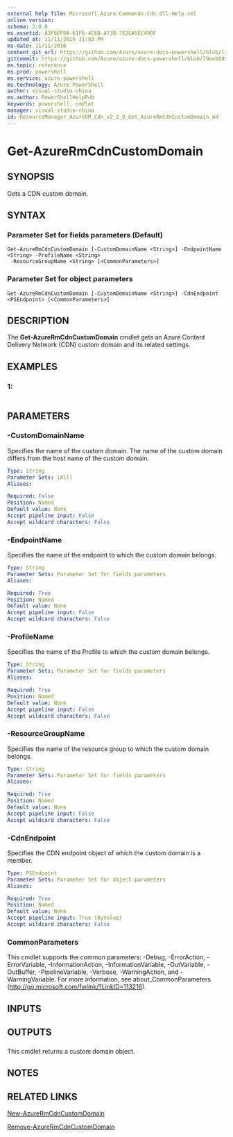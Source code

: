```yaml
---
external help file: Microsoft.Azure.Commands.Cdn.dll-Help.xml
online version: 
schema: 2.0.0
ms.assetid: A3F6EF0A-61F6-4C68-A73B-7E2CA5EC490F
updated_at: 11/11/2016 11:03 PM
ms.date: 11/11/2016
content_git_url: https://github.com/Azure/azure-docs-powershell/blob/live/azureps-cmdlets-docs/ResourceManager/AzureRM.Cdn/v2.2.0/Get-AzureRmCdnCustomDomain.md
gitcommit: https://github.com/Azure/azure-docs-powershell/blob/79eeb985ea480979357fb4695832a0c3d29a48bf/azureps-cmdlets-docs/ResourceManager/AzureRM.Cdn/v2.2.0/Get-AzureRmCdnCustomDomain.md
ms.topic: reference
ms.prod: powershell
ms.service: azure-powershell
ms.technology: Azure PowerShell
author: visual-studio-china
ms.author: PowerShellHelpPub
keywords: powershell, cmdlet
manager: visual-studio-china
id: ResourceManager_AzureRM_Cdn_v2_2_0_Get_AzureRmCdnCustomDomain_md
---
```


# Get-AzureRmCdnCustomDomain

## SYNOPSIS
Gets a CDN custom domain.

## SYNTAX

### Parameter Set for fields parameters (Default)
```
Get-AzureRmCdnCustomDomain [-CustomDomainName <String>] -EndpointName <String> -ProfileName <String>
 -ResourceGroupName <String> [<CommonParameters>]
```

### Parameter Set for object parameters
```
Get-AzureRmCdnCustomDomain [-CustomDomainName <String>] -CdnEndpoint <PSEndpoint> [<CommonParameters>]
```

## DESCRIPTION
The **Get-AzureRmCdnCustomDomain** cmdlet gets an Azure Content Delivery Network (CDN) custom domain and its related settings.

## EXAMPLES

### 1:
```

```

## PARAMETERS

### -CustomDomainName
Specifies the name of the custom domain.
The name of the custom domain differs from the host name of the custom domain.

```yaml
Type: String
Parameter Sets: (All)
Aliases: 

Required: False
Position: Named
Default value: None
Accept pipeline input: False
Accept wildcard characters: False
```

### -EndpointName
Specifies the name of the endpoint to which the custom domain belongs.

```yaml
Type: String
Parameter Sets: Parameter Set for fields parameters
Aliases: 

Required: True
Position: Named
Default value: None
Accept pipeline input: False
Accept wildcard characters: False
```

### -ProfileName
Specifies the name of the Profile to which the custom domain belongs.

```yaml
Type: String
Parameter Sets: Parameter Set for fields parameters
Aliases: 

Required: True
Position: Named
Default value: None
Accept pipeline input: False
Accept wildcard characters: False
```

### -ResourceGroupName
Specifies the name of the resource group to which the custom domain belongs.

```yaml
Type: String
Parameter Sets: Parameter Set for fields parameters
Aliases: 

Required: True
Position: Named
Default value: None
Accept pipeline input: False
Accept wildcard characters: False
```

### -CdnEndpoint
Specifies the CDN endpoint object of which the custom domain is a member.

```yaml
Type: PSEndpoint
Parameter Sets: Parameter Set for object parameters
Aliases: 

Required: True
Position: Named
Default value: None
Accept pipeline input: True (ByValue)
Accept wildcard characters: False
```

### CommonParameters
This cmdlet supports the common parameters: -Debug, -ErrorAction, -ErrorVariable, -InformationAction, -InformationVariable, -OutVariable, -OutBuffer, -PipelineVariable, -Verbose, -WarningAction, and -WarningVariable. For more information, see about_CommonParameters (http://go.microsoft.com/fwlink/?LinkID=113216).

## INPUTS

## OUTPUTS

###  
This cmdlet returns a custom domain object.

## NOTES

## RELATED LINKS

[New-AzureRmCdnCustomDomain](xref:ResourceManager/AzureRM.Cdn/v2.2.0/New-AzureRmCdnCustomDomain.md)

[Remove-AzureRmCdnCustomDomain](xref:ResourceManager/AzureRM.Cdn/v2.2.0/Remove-AzureRmCdnCustomDomain.md)


